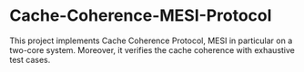 # Cache-Coherence-MESI-Protocol
This project implements Cache Coherence Protocol, MESI in particular on a two-core system. Moreover, it verifies the cache coherence with exhaustive test cases. 

